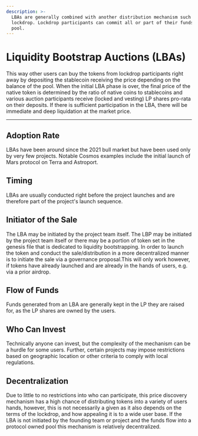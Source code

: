 ```yaml
---
description: >-
  LBAs are generally combined with another distribution mechanism such as a
  lockdrop. Lockdrop participants can commit all or part of their funds into a
  pool.
---
```


# Liquidity Bootstrap Auctions (LBAs)

This way other users can buy the tokens from lockdrop participants right away by depositing the stablecoin receiving the price depending on the balance of the pool. When the initial LBA phase is over, the final price of the native token is determined by the ratio of native coins to stablecoins and various auction participants receive (locked and vesting) LP shares pro-rata on their deposits. If there is sufficient participation in the LBA, there will be immediate and deep liquidation at the market price.

---

## Adoption Rate

LBAs have been around since the 2021 bull market but have been used only by very few projects. Notable Cosmos examples include the initial launch of Mars protocol on Terra and Astroport.

## **Timing**

LBAs are usually conducted right before the project launches and are therefore part of the project's launch sequence.

## **Initiator of the Sale**

The LBA may be initiated by the project team itself. The LBP may be initiated by the project team itself or there may be a portion of token set in the genesis file that is dedicated to liquidity bootstrapping. In order to launch the token and conduct the sale/distribution in a more decentralized manner is to initiate the sale via a governance proposal.This will only work however, if tokens have already launched and are already in the hands of users, e.g. via a prior airdrop.

## **Flow of Funds**

Funds generated from an LBA are generally kept in the LP they are raised for, as the LP shares are owned by the users.

## **Who Can Invest**

Technically anyone can invest, but the complexity of the mechanism can be a hurdle for some users. Further, certain projects may impose restrictions based on geographic location or other criteria to comply with local regulations.

## **Decentralization**

Due to little to no restrictions into who can participate, this price discovery mechanism has a high chance of distributing tokens into a variety of users hands, however, this is not necessarily a given as it also depends on the terms of the lockdrop, and how appealing it is to a wide user base. If the LBA is not initiated by the founding team or project and the funds flow into a protocol owned pool this mechanism is relatively decentralized.

